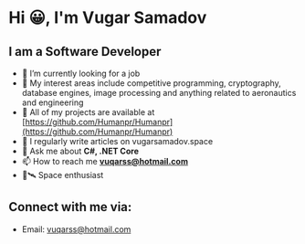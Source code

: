 # Hi 😀, I'm Vugar Samadov
## I am a Software Developer

- 👀 I’m currently looking for a job
- 🔭 My interest areas include competitive programming, cryptography, database engines, image processing and anything related to aeronautics and engineering
- 🌟 All of my projects are available at [https://github.com/Humanpr/Humanpr](https://github.com/Humanpr/Humanpr) 
- 📝 I regularly write articles on vugarsamadov.space
- 💬 Ask me about **C#, .NET Core**
- 📫 How to reach me **vuqarss@hotmail.com**
- 🌌🛰 Space enthusiast

## Connect with me via:
- Email: vuqarss@hotmail.com
